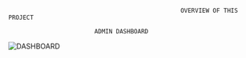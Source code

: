                                                     OVERVIEW OF THIS PROJECT

							ADMIN DASHBOARD
![DASHBOARD](https://github.com/Irshadp556/DATABASE-PROJECT/assets/151002600/e6e47ee7-3d21-4a61-9379-bc953807cc75)




